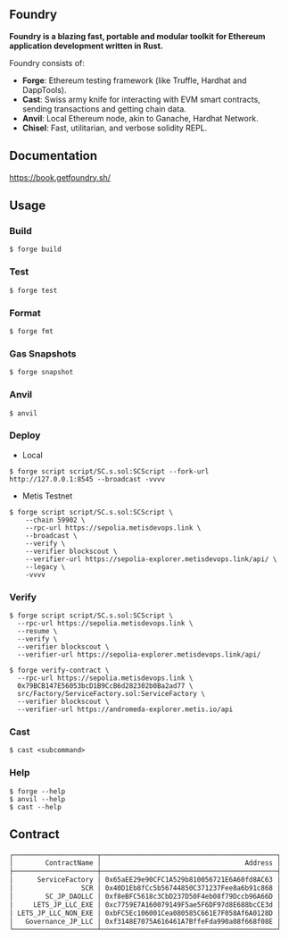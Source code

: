 ## Foundry

**Foundry is a blazing fast, portable and modular toolkit for Ethereum application development written in Rust.**

Foundry consists of:

-   **Forge**: Ethereum testing framework (like Truffle, Hardhat and DappTools).
-   **Cast**: Swiss army knife for interacting with EVM smart contracts, sending transactions and getting chain data.
-   **Anvil**: Local Ethereum node, akin to Ganache, Hardhat Network.
-   **Chisel**: Fast, utilitarian, and verbose solidity REPL.

## Documentation

https://book.getfoundry.sh/

## Usage

### Build

```shell
$ forge build
```

### Test

```shell
$ forge test
```

### Format

```shell
$ forge fmt
```

### Gas Snapshots

```shell
$ forge snapshot
```

### Anvil

```shell
$ anvil
```

### Deploy

- Local

```shell
$ forge script script/SC.s.sol:SCScript --fork-url http://127.0.0.1:8545 --broadcast -vvvv
```

- Metis Testnet

```shell
$ forge script script/SC.s.sol:SCScript \
    --chain 59902 \
    --rpc-url https://sepolia.metisdevops.link \
    --broadcast \
    --verify \
    --verifier blockscout \
    --verifier-url https://sepolia-explorer.metisdevops.link/api/ \
    --legacy \
    -vvvv
```

### Verify

```shell
$ forge script script/SC.s.sol:SCScript \
  --rpc-url https://sepolia.metisdevops.link \
  --resume \
  --verify \
  --verifier blockscout \
  --verifier-url https://sepolia-explorer.metisdevops.link/api/
```

```shell
$ forge verify-contract \
  --rpc-url https://sepolia.metisdevops.link \
  0x79BCB147E56053bcD1B9CcB6d282302b0Ba2ad77 \
  src/Factory/ServiceFactory.sol:ServiceFactory \
  --verifier blockscout \
  --verifier-url https://andromeda-explorer.metis.io/api
```

### Cast

```shell
$ cast <subcommand>
```

### Help

```shell
$ forge --help
$ anvil --help
$ cast --help
```

## Contract

```bash
┌─────────────────────┬────────────────────────────────────────────┐
│        ContractName │                                    Address │
├─────────────────────┼────────────────────────────────────────────┤
│      ServiceFactory │ 0x65aEE29e90CFC1A529b810056721E6A60fd8AC63 │
│                 SCR │ 0x40D1Eb8fCc5b56744850C371237Fee8a6b91c868 │
│        SC_JP_DAOLLC │ 0xf8eBFC5618c3CbD237D50F4eb08f79Dccb96A66D │
│     LETS_JP_LLC_EXE │ 0xc7759E7A160079149F5ae5F6DF97d8E688bcCE3d │
│ LETS_JP_LLC_NON_EXE │ 0xbFC5Ec106001Cea080585C661E7F058Af6A0128D │
│   Governance_JP_LLC │ 0xf3148E7075A616461A7BffeFda990a08f668f08E │
└─────────────────────┴────────────────────────────────────────────┘
```